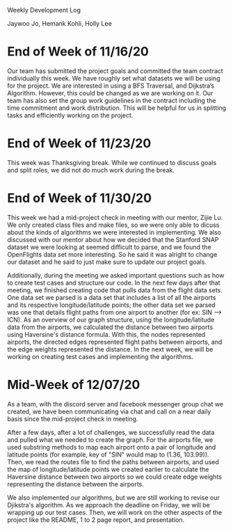 ﻿Weekly Development Log

Jaywoo Jo, 
Hemank Kohli, 
Holly Lee


# End of Week of 11/16/20 #
<!-- Week of 11/16/20 -->

Our team has submitted the project goals and committed the team contract individually this week.
We have roughly set what datasets we will be using for the project. We are interested in using a BFS Traversal, and Dijkstra’s Algorithm. However, this could be changed as we are working on it.
Our team has also set the group work guidelines in the contract including the time commitment and work distribution.
This will be helpful for us in splitting tasks and efficiently working on the project.


# End of Week of 11/23/20 #
<!-- Week of 11/23/20 -->

This week was Thanksgiving break. While we continued to discuss goals and split roles, we did not do much work during the break.

# End of Week of 11/30/20 # 
<!-- Week of 11/30/20 -->

This week we had a mid-project check in meeting with our mentor, Zijie Lu. We only created class files and make files, so we were only able to dicuss about the kinds of algorithms we were interested in implementing. We also discussed with our mentor about how we decided that the Stanford SNAP dataset we were looking at seemed difficult to parse, and we found the OpenFlights data set more interesting. So he said it was alright to change our dataset and he said to just make sure to update our project goals.

Additionally, during the meeting we asked important questions such as how to create test cases and structure our code. In the next few days after that meeting, we finished creating code that pulls data from the flight data sets. One data set we parsed is a data set that includes a list of all the airports and its respective longitude/latitude points; the other data set we parsed was one that details flight paths from one airport to another (for ex: SIN --> ICN). As an overview of our graph structure, using the longitude/latitude data from the airports, we calculated the distance between two airports using Haversine's distance formula. With this, the nodes represented airports, the directed edges represented flight paths between airports, and the edge weights represented the distance. In the next week, we will be working on creating test cases and implementing the algorithms.

# Mid-Week of 12/07/20 #
<!-- Week of 11/07/20 -->
As a team, with the discord server and facebook messenger group chat we created, we have been communicating via chat and call on a near daily basis since the mid-project check in meeting. 

After a few days, after a lot of challenges, we successfully read the data and pulled what we needed to create the graph. For the airports file, we used substring methods to map each airport onto a pair of longitude and latitude points (for example, key of "SIN" would map to (1.36, 103.99)). Then, we read the routes file to 
find the paths between airports, and used the map of longitude/latitude points we created earlier to calculate the Haversine distance between two airports so we could create edge weights representing the distance between the airports.

We also implemented our algorithms, but we are still working to revise our Djikstra's algorithm. As we approach the deadline on Friday, we will be wrapping up our test cases. Then, we will work on the other aspects of the project like the README, 1 to 2 page report, and presentation.





